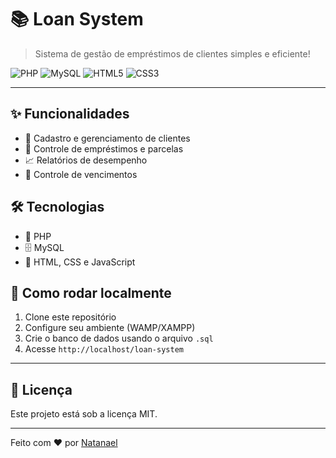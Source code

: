 # 📚 Loan System

> Sistema de gestão de empréstimos de clientes simples e eficiente!

![PHP](https://img.shields.io/badge/PHP-7.4+-8892BF?logo=php)
![MySQL](https://img.shields.io/badge/MySQL-5.7+-4479A1?logo=mysql)
![HTML5](https://img.shields.io/badge/HTML5-E34F26?logo=html5&logoColor=white)
![CSS3](https://img.shields.io/badge/CSS3-1572B6?logo=css3&logoColor=white)

---

## ✨ Funcionalidades
- 👤 Cadastro e gerenciamento de clientes
- 💸 Controle de empréstimos e parcelas
- 📈 Relatórios de desempenho
- 📅 Controle de vencimentos

## 🛠 Tecnologias
- 🐘 PHP
- 🗄️ MySQL
- 🎨 HTML, CSS e JavaScript

## 🚀 Como rodar localmente
1. Clone este repositório
2. Configure seu ambiente (WAMP/XAMPP)
3. Crie o banco de dados usando o arquivo `.sql`
4. Acesse `http://localhost/loan-system`

---

## 📄 Licença
Este projeto está sob a licença MIT.

---

Feito com ❤️ por [Natanael](https://github.com/Natanaelpvh)